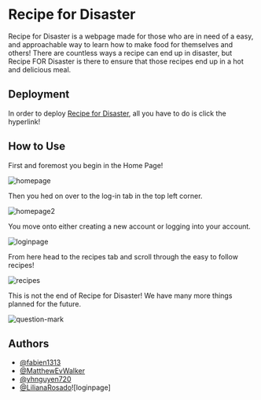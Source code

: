 
# Recipe for Disaster

Recipe for Disaster is a webpage made for those who are in need of a easy, and approachable way to learn how to make food for themselves and others! There are countless ways a recipe can end up in disaster, but Recipe FOR Disaster is there to ensure that those recipes end up in a hot and delicious meal. 


## Deployment

In order to deploy [Recipe for Disaster](https://recipe-for-disaster.herokuapp.com/ "Recipe for Disaster Homepage"), all you have to do is click the hyperlink!


## How to Use

First and foremost you begin in the Home Page!

![homepage](https://user-images.githubusercontent.com/115516854/219538074-6f6b9557-6345-435b-b7bc-34ec06a72f12.jpg)


Then you hed on over to the log-in tab in the top left corner.

![homepage2](https://user-images.githubusercontent.com/115516854/219538569-93a9251b-8e80-4c38-b39b-38bec7378f10.jpg)

You move onto either creating a new account or logging into your account. 

![loginpage](https://user-images.githubusercontent.com/115516854/219538537-4608869c-4e23-440b-b31d-e42d69d9f69f.jpg)


From here head to the recipes tab and scroll through the easy to follow recipes!

![recipes](https://user-images.githubusercontent.com/115516854/219538696-be5b8ed9-e5a0-4ab0-ab85-fb32eaf67900.jpg)


This is not the end of Recipe for Disaster! We have many more things planned for the future.

![question-mark](https://user-images.githubusercontent.com/115516854/219538828-8227038d-6e34-42b6-976d-89250dc793bd.jpg)
 
## Authors

- [@fabien1313](https://github.com/fabien1313)
- [@MatthewEvWalker](https://github.com/MatthewEvWalker)
- [@yhnguyen720](https://github.com/yhnguyen720)
- [@LilianaRosado](https://github.com/LilianaRosado)![loginpage]

